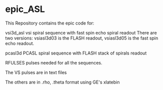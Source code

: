 # epic_ASL
This Repository contains the epic code for:

vsi3d_asl
vsi spiral sequence with fast spin echo spiral readout
There are two versions: 
	vsiasl3d03 is the FLASH readout, 
	vsiasl3d05 is the fast spin echo readout. 

pcasl3d
PCASL spiral sequence with FLASH stack of spirals readout

RFULSES
pulses needed for all the sequences.

The VS pulses are in text files

The others are in .rho, .theta format using GE's xlatebin 
